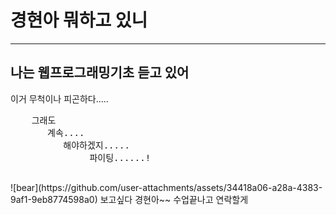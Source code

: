 <!DOCTYPE html>
<html lang="en">
<head>
    <meta charset="UTF-8">
    <meta name="viewport" content="width=device-width, initial-scale=1.0">
    <title>경현이에게</title>
</head>
<body>
    <h1>경현아 뭐하고 있니</h1>
    <hr>
    <h2>나는 웹프로그래밍기초 듣고 있어</h2>
    이거 무척이나 피곤하다.....
    <pre>
    그래도
       계속....
          해야하겠지.....
               파이팅......!
    </pre>
    ![bear](https://github.com/user-attachments/assets/34418a06-a28a-4383-9af1-9eb8774598a0)
    보고싶다 경현아~~ 수업끝나고 연락할게
</body>
</html>

